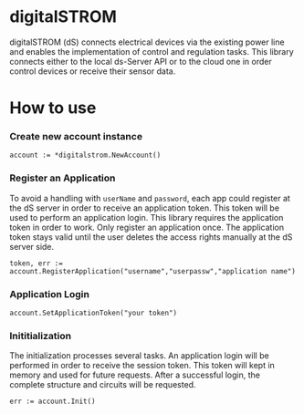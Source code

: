 # digitalSTROM

digitalSTROM (dS) connects electrical devices via the existing power line and enables the implementation of control and regulation tasks. This library connects either to the local ds-Server API or to the cloud 
one in order control devices or receive their sensor data. 

# How to use

### Create new account instance

    account := *digitalstrom.NewAccount()

### Register an Application

To avoid a handling with ``userName`` and ``password``, each app could register at the dS server in order to receive an application token. This token will be used to perform an application login. This library requires the application token in order to work. Only register an application once. The
application token stays valid until the user deletes the access rights manually at the dS server side. 

    token, err := account.RegisterApplication("username","userpassw","application name")

### Application Login


    account.SetApplicationToken("your token")


### Inititialization

The initialization processes several tasks. An application login will be performed in order
to receive the session token. This token will kept in memory and used for future requests.
After a successful login, the complete structure and circuits will be requested. 


    err := account.Init()


### 